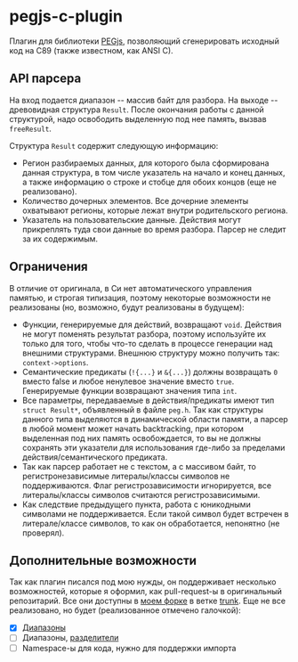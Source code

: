 pegjs-c-plugin
==============

Плагин для библиотеки [PEGjs](http://pegjs.org/), позволяющий сгенерировать исходный код на
C89 (также известном, как ANSI C).

API парсера
-----------
На вход подается диапазон -- массив байт для разбора. На выходе -- древовидная структура `Result`.
После окончания работы с данной структурой, надо освободить выделенную под нее память, вызвав
`freeResult`.

Структура `Result` содержит следующую информацию:

* Регион разбираемых данных, для которого была сформирована данная структура, в том числе указатель
  на начало и конец данных, а также информацию о строке и стобце для обоих концов (еще не реализовано).
* Количество дочерных элементов. Все дочерние элементы охватывают регионы, которые лежат внутри
  родительского региона.
* Указатель на пользовательские данные. Действия могут прикреплять туда свои данные во время разбора.
  Парсер не следит за их содержимым.

Ограничения
-----------
В отличие от оригинала, в Си нет автоматического управления памятью, и строгая типизация,
поэтому некоторые возможности не реализованы (но, возможно, будут реализованы в будущем):

* Функции, генерируемые для действий, возвращают `void`. Действия не могут поменять результат
  разбора, поэтому используйте их только для того, чтобы что-то сделать в процессе генерации
  над внешними структурами. Внешнюю структуру можно получить так: `context->options`.
* Семантические предикаты (`!{...}` и `&{...}`) должны возвращать `0` вместо false и любое
  ненулевое значение вместо `true`. Генерируемые функции возвращают значения типа `int`.
* Все параметры, передаваемые в действия/предикаты имеют тип `struct Result*`, объявленный в
  файле `peg.h`. Так как структуры данного типа выделяются в динамической области памяти, а
  парсер в любой момент может начать backtracking, при котором выделенная под них память
  освобождается, то вы не должны сохранять эти указатели для использования где-либо за пределами
  действия/семантического предиката.
* Так как парсер работает не с текстом, а с массивом байт, то регистронезависимые литералы/классы
  символов не поддерживаются. Флаг регистрозависимости игнорируется, все литералы/классы символов
  считаются регистрозависимыми.
* Как следствие предыдущего пункта, работа с юникодными символами не поддерживается. Если такой
  символ будет встречен в литерале/классе символов, то как он обработается, непонятно (не проверял).

Дополнительные возможности
--------------------------
Так как плагин писался под мою нужды, он поддерживает несколько возможностей, которые я оформил,
как pull-request-ы в оригинальный репозитарий. Все они доступны в [моем форке][1] в ветке [trunk][2].
Еще не все реализовано, но будет (реализованное отмечено галочкой):

- [x] [Диапазоны][3]
- [ ] Диапазоны, [разделители][4]
- [ ] Namespace-ы для кода, нужно для поддержки импорта

[1]: https://github.com/Mingun/pegjs
[2]: https://github.com/Mingun/pegjs/tree/trunk
[3]: https://github.com/pegjs/pegjs/pull/265
[4]: https://github.com/pegjs/pegjs/pull/267
